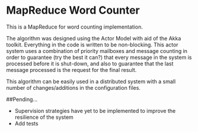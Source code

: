 MapReduce Word Counter
=========================

This is a MapReduce for word counting implementation. 

The algorithm was designed using the Actor Model with aid of the Akka toolkit. Everything in the code is written to be non-blocking. This actor system uses a combination of priority mailboxes and message counting in order to guarantee (try the best it can?) that every message in the system is processed before it is shut-down, and also to guarantee that the last message processed is the request for the final result.

This algorithm can be easily used in a distributed system with a small number of changes/additions in the configuration files.

##Pending...
- Supervision strategies have yet to be implemented to improve the resilience of the system
- Add tests
